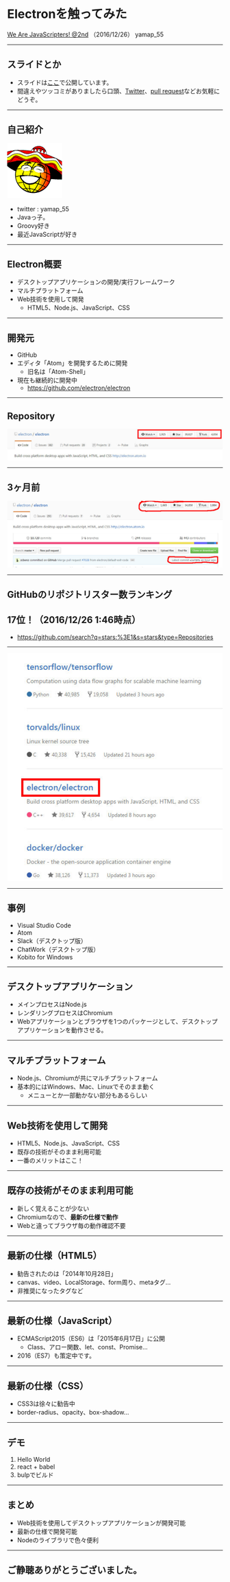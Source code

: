 # Electronを触ってみた
[We Are JavaScripters! @2nd](https://wajs.connpass.com/event/46636/) （2016/12/26）
yamap_55

---

## スライドとか
- スライドは[ここ](https://slideck.io/github.com/yamap55/Slide/20161226/electron.md)で公開しています。
- 間違えやツッコミがありましたら口頭、[Twitter](https://twitter.com/yamap_55)、[pull request](https://github.com/yamap55/Slide/edit/master/20161226/electron.md)などお気軽にどうぞ。

---

## 自己紹介
![icon](./icon.gif)

- twitter : yamap_55
- Javaっ子。
- Groovy好き
- 最近JavaScriptが好き

---

## Electron概要
- デスクトップアプリケーションの開発/実行フレームワーク
- マルチプラットフォーム
- Web技術を使用して開発
  - HTML5、Node.js、JavaScript、CSS

---

## 開発元
- GitHub
- エディタ「Atom」を開発するために開発
  - 旧名は「Atom-Shell」
- 現在も継続的に開発中
  - https://github.com/electron/electron

---

## Repository

![github](./pic2.jpeg)

---

## 3ヶ月前

![github](./pic1.jpeg)

---

## GitHubのリポジトリスター数ランキング
## 17位！（2016/12/26 1:46時点）

- https://github.com/search?q=stars:%3E1&s=stars&type=Repositories

---

![github](./pic3.jpeg)

---

## 事例
- Visual Studio Code
- Atom
- Slack（デスクトップ版）
- ChatWork（デスクトップ版）
- Kobito for Windows

---

## デスクトップアプリケーション
- メインプロセスはNode.js
- レンダリングプロセスはChromium
- Webアプリケーションとブラウザを1つのパッケージとして、デスクトップアプリケーションを動作させる。

---

## マルチプラットフォーム
- Node.js、Chromiumが共にマルチプラットフォーム
- 基本的にはWindows、Mac、Linuxでそのまま動く
  - メニューとか一部動かない部分もあるらしい

---

## Web技術を使用して開発
- HTML5、Node.js、JavaScript、CSS
- 既存の技術がそのまま利用可能
- 一番のメリットはここ！

---

## 既存の技術がそのまま利用可能
- 新しく覚えることが少ない
- Chromiumなので、**最新の仕様で動作**
- Webと違ってブラウザ毎の動作確認不要

---

## 最新の仕様（HTML5）
- 勧告されたのは「2014年10月28日」
- canvas、video、LocalStorage、form周り、metaタグ...
- 非推奨になったタグなど

---

## 最新の仕様（JavaScript）
- ECMAScript2015（ES6）は「2015年6月17日」に公開
  - Class、アロー関数、let、const、Promise...
- 2016（ES7）も策定中です。

---

## 最新の仕様（CSS）
- CSS3は徐々に勧告中
- border-radius、opacity、box-shadow...

---

## デモ
1. Hello World
2. react + babel
3. bulpでビルド

---

## まとめ
- Web技術を使用してデスクトップアプリケーションが開発可能
- 最新の仕様で開発可能
- Nodeのライブラリで色々便利

---

## ご静聴ありがとうございました。
